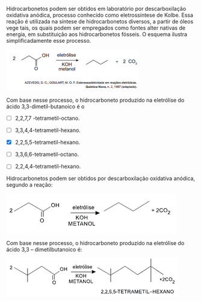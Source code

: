 

Hidrocarbonetos podem ser obtidos em laboratório por descarboxilação oxidativa anódica, processo conhecido como eletrossíntese de Kolbe. Essa reação é utilizada na síntese de hidrocarbonetos diversos, a partir de óleos vege tais, os quais podem ser empregados como fontes alter nativas de energia, em substituição aos hidrocarbonetos fósseis. O esquema ilustra simplificadamente esse processo.

![](2ec1302f-fdee-c493-fc62-ff1452b278ea.png)

Com base nesse processo, o hidrocarboneto produzido na eletrólise do ácido 3,3-dimetil-butanoico é o



- [ ] 2,2,7,7 -tetrametil-octano.
- [ ] 3,3,4,4-tetrametil-hexano.
- [x] 2,2,5,5-tetrametil-hexano.
- [ ] 3,3,6,6-tetrametil-octano.
- [ ] 2,2,4,4-tetrametil-hexano.


Hidrocarbonetos podem ser obtidos por descarboxilação oxidativa anódica, segundo a reação:

![](1ef41e1b-48e4-9d31-cdef-159263ad2af2.png)

Com base nesse processo, o hidrocarboneto produzido na eletrólise do ácido 3,3 – dimetilbutanoico é:

![](6ed2448e-dd3f-59a7-38d6-eb0fa2d5b90d.png)

 

        